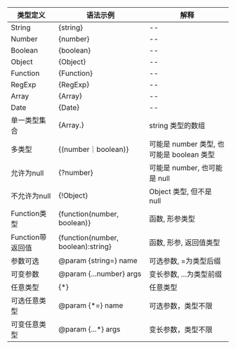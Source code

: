 类型定义 | 语法示例 | 解释
-- | -- | --
String | {string} | --
Number | {number} | --
Boolean | {boolean} | --
Object | {Object} | --
Function | {Function} | --
RegExp | {RegExp} | --
Array | {Array} | --
Date | {Date} | --
单一类型集合 | {Array.<string>} | string 类型的数组
多类型 | {(number｜boolean)} | 可能是 number 类型, 也可能是 boolean 类型
允许为null | {?number} | 可能是 number, 也可能是 null
不允许为null | {!Object} | Object 类型, 但不是 null
Function类型 | {function(number, boolean)} | 函数, 形参类型
Function带返回值 | {function(number, boolean):string} | 函数, 形参, 返回值类型
参数可选 | @param {string=} name | 可选参数, =为类型后缀
可变参数 | @param {...number} args | 变长参数, ...为类型前缀
任意类型 | {*} | 任意类型
可选任意类型 | @param {*=} name | 可选参数，类型不限
可变任意类型 | @param {...*} args | 变长参数，类型不限

